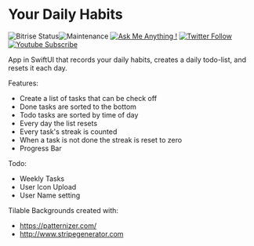 # Your Daily Habits

![Bitrise Status](https://app.bitrise.io/app/b70a2cae9d2770ac/status.svg?token=IJw5gV1eKNSczg9Lustiqg&branch=main)![Maintenance](https://img.shields.io/badge/Maintained%3F-yes-green.svg) [![Ask Me Anything !](https://img.shields.io/badge/Ask%20me-anything-1abc9c.svg)](https://twitter.com/matthias_code) [![Twitter Follow](https://img.shields.io/twitter/follow/matthias_code.svg?style=social&label=Follow)](https://twitter.com/matthias_code) [![Youtube Subscribe](https://img.shields.io/youtube/channel/subscribers/UCvMdsKesM05bIG0eq7M5z1g?style=social)](https://www.youtube.com/channel/UCvMdsKesM05bIG0eq7M5z1g?sub_confirmation=1)

App in SwiftUI that records your daily habits, creates a daily todo-list, and resets it each day.

Features:
- Create a list of tasks that can be check off
- Done tasks are sorted to the bottom
- Todo tasks are sorted by time of day
- Every day the list resets
- Every task's streak is counted
- When a task is not done the streak is reset to zero
- Progress Bar

Todo:
- Weekly Tasks
- User Icon Upload
- User Name setting

Tilable Backgrounds created with:
- https://patternizer.com/
- http://www.stripegenerator.com
